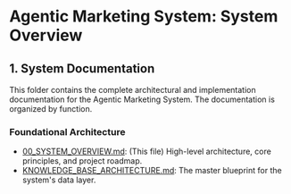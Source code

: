 # Agentic Marketing System: System Overview

## 1. System Documentation

This folder contains the complete architectural and implementation documentation for the Agentic Marketing System. The documentation is organized by function.

### Foundational Architecture
*   [00_SYSTEM_OVERVIEW.md](./00_SYSTEM_OVERVIEW.md): (This file) High-level architecture, core principles, and project roadmap.
*   [KNOWLEDGE_BASE_ARCHITECTURE.md](./KNOWLEDGE_BASE_ARCHITECTURE.md): The master blueprint for the system's data layer.
